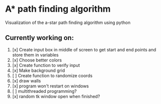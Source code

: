 # A\* path finding algorithm

Visualization of the a-star path finding algorithm using python

## Currently working on:

1. [x] Create input box in middle of screen to get start and end points
       and store them in variables
2. [x] Choose better colors
3. [x] Create function to verify input
4. [x] Make background grid
5. [ ] Create function to randomize coords
6. [x] draw walls
7. [x] program won't restart on windows
8. [ ] multithreaded programming?
9. [x] random tk window open when finished?
